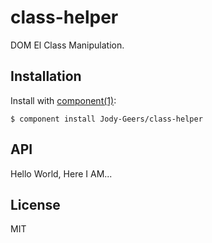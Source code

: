 # class-helper

  DOM El Class Manipulation.

## Installation

  Install with [component(1)](http://component.io):

    $ component install Jody-Geers/class-helper

## API

  <!-- example ui -->
  <span class="class-el" id="test-el">Hello World, Here I AM...</span>
  
  <script>
  
      // the meat
      var classHelper = require( 'class-helper' );
      
      // el testo
      var testEl = document.getElementById( 'test-el' );
      
      	// TEST - has it got the class?
      	if ( classHelper.getClass( testEl, 'class-el' ) ) testEl.innerText = 'el testo has class class-el';
  
      // remove class
      classHelper.removeClass( testEl, 'class-el' );
      
      	// TEST - has it got the class?
      	if ( !classHelper.getClass( testEl, 'class-el' ) ) testEl.innerText = 'el testo DOES NOT has class class-el';
  
      // add class
      classHelper.setClass( testEl, 'class-el-new' );
      
      	// TEST - has it got the class?
      	if ( classHelper.getClass( testEl, 'class-el-new' ) ) testEl.innerText = 'el testo has class class-el-new';
  
  </script>


## License

  MIT
